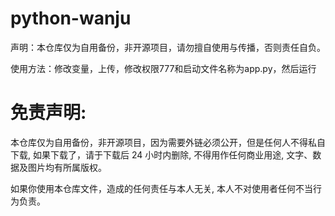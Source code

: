# python-wanju


声明：本仓库仅为自用备份，非开源项目，请勿擅自使用与传播，否则责任自负。

使用方法：修改变量，上传，修改权限777和启动文件名称为app.py，然后运行


# 免责声明:

本仓库仅为自用备份，非开源项目，因为需要外链必须公开，但是任何人不得私自下载, 如果下载了，请于下载后 24 小时内删除, 不得用作任何商业用途, 文字、数据及图片均有所属版权。 

如果你使用本仓库文件，造成的任何责任与本人无关, 本人不对使用者任何不当行为负责。

